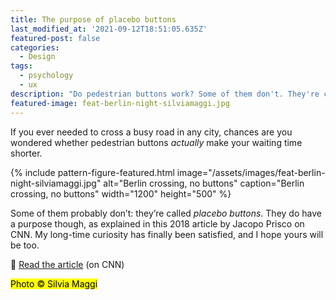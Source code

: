 ```yaml
---
title: The purpose of placebo buttons
last_modified_at: '2021-09-12T18:51:05.635Z'
featured-post: false
categories:
  - Design
tags:
  - psychology
  - ux
description: "Do pedestrian buttons work? Some of them don't. They're called placebo buttons. Read about their purpose."
featured-image: feat-berlin-night-silviamaggi.jpg
---
```

<p class="lead">If you ever needed to cross a busy road in any city, chances are you wondered whether pedestrian buttons <em>actually</em> make your waiting time shorter.</p>

<!--more-->

{% include pattern-figure-featured.html image="/assets/images/feat-berlin-night-silviamaggi.jpg" alt="Berlin crossing, no buttons" caption="Berlin crossing, no buttons" width="1200" height="500" %}

Some of them probably don’t: they’re called _placebo buttons_. They do have a purpose though, as explained in this 2018 article by Jacopo Prisco on CNN. My long-time curiosity has finally been satisfied, and I hope yours will be too.

<p class="detached">🔗 <a href="https://edition.cnn.com/style/article/placebo-buttons-design/index.html" target="_blank" rel="noopener">Read the article</a> (on CNN)</p>

<p class="detached"><mark class="smd-highlight small">Photo &copy; Silvia Maggi</mark></p>

